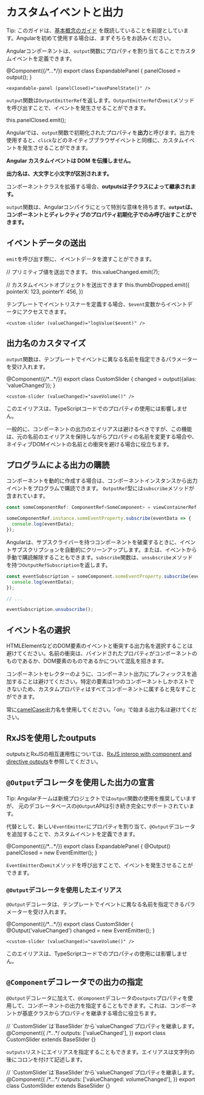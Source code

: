 # カスタムイベントと出力

Tip: このガイドは、[基本概念のガイド](essentials) を既読していることを前提としています。Angularを初めて使用する場合は、まずそちらをお読みください。

Angularコンポーネントは、`output`関数にプロパティを割り当てることでカスタムイベントを定義できます。

<docs-code language="ts" highlight="3">
@Component({/*...*/})
export class ExpandablePanel {
  panelClosed = output<void>();
}
</docs-code>

```angular-html
<expandable-panel (panelClosed)="savePanelState()" />
```

`output`関数は`OutputEmitterRef`を返します。`OutputEmitterRef`の`emit`メソッドを呼び出すことで、イベントを発生させることができます。

<docs-code language="ts" highlight="">
  this.panelClosed.emit();
</docs-code>

Angularでは、`output`関数で初期化されたプロパティを**出力**と呼びます。出力を使用すると、`click`などのネイティブブラウザイベントと同様に、カスタムイベントを発生させることができます。

**Angular カスタムイベントは DOM を伝播しません。**

**出力名は、大文字と小文字が区別されます。**

コンポーネントクラスを拡張する場合、**outputsは子クラスによって継承されます。**

`output`関数は、Angularコンパイラにとって特別な意味を持ちます。**`output`は、コンポーネントとディレクティブのプロパティ初期化子でのみ呼び出すことができます。**

## イベントデータの送出

`emit`を呼び出す際に、イベントデータを渡すことができます。

<docs-code language="ts" highlight="">
// プリミティブ値を送出できます。
this.valueChanged.emit(7);

// カスタムイベントオブジェクトを送出できます
this.thumbDropped.emit({
  pointerX: 123,
  pointerY: 456,
})
</docs-code>

テンプレートでイベントリスナーを定義する場合、`$event`変数からイベントデータにアクセスできます。

```angular-html
<custom-slider (valueChanged)="logValue($event)" />
```

## 出力名のカスタマイズ

`output`関数は、テンプレートでイベントに異なる名前を指定できるパラメーターを受け入れます。

<docs-code language="ts" highlight="">
@Component({/*...*/})
export class CustomSlider {
  changed = output({alias: 'valueChanged'});
}
</docs-code>

```angular-html
<custom-slider (valueChanged)="saveVolume()" />
```

このエイリアスは、TypeScriptコードでのプロパティの使用には影響しません。

一般的に、コンポーネントの出力のエイリアスは避けるべきですが、この機能は、元の名前のエイリアスを保持しながらプロパティの名前を変更する場合や、ネイティブDOMイベントの名前との衝突を避ける場合に役立ちます。

## プログラムによる出力の購読

コンポーネントを動的に作成する場合は、コンポーネントインスタンスから出力イベントをプログラムで購読できます。
`OutputRef`型には`subscribe`メソッドが含まれています。

```ts
const someComponentRef: ComponentRef<SomeComponent> = viewContainerRef.createComponent(/*...*/);

someComponentRef.instance.someEventProperty.subscribe(eventData => {
  console.log(eventData);
});
```

Angularは、サブスクライバーを持つコンポーネントを破棄するときに、イベントサブスクリプションを自動的にクリーンアップします。または、イベントから手動で購読解除することもできます。`subscribe`関数は、`unsubscribe`メソッドを持つ`OutputRefSubscription`を返します。

```typescript
const eventSubscription = someComponent.someEventProperty.subscribe(eventData => {
  console.log(eventData);
});

// ...

eventSubscription.unsubscribe();
```

## イベント名の選択

HTMLElementなどのDOM要素のイベントと衝突する出力名を選択することは避けてください。名前の衝突は、バインドされたプロパティがコンポーネントのものであるか、DOM要素のものであるかについて混乱を招きます。

コンポーネントセレクターのように、コンポーネント出力にプレフィックスを追加することは避けてください。特定の要素は1つのコンポーネントしかホストできないため、カスタムプロパティはすべてコンポーネントに属すると見なすことができます。

常に[camelCase](https://en.wikipedia.org/wiki/Camel_case)出力名を使用してください。「on」で始まる出力名は避けてください。

## RxJSを使用したoutputs

outputsとRxJSの相互運用性については、[RxJS interop with component and directive outputs](ecosystem/rxjs-interop/output-interop)を参照してください。

## `@Output`デコレータを使用した出力の宣言

Tip: Angularチームは新規プロジェクトでは`output`関数の使用を推奨していますが、
元のデコレータベースの`@Output`APIは引き続き完全にサポートされています。

代替として、新しい`EventEmitter`にプロパティを割り当て、`@Output`デコレータを追加することで、カスタムイベントを定義できます。

<docs-code language="ts" highlight="">
@Component({/*...*/})
export class ExpandablePanel {
  @Output() panelClosed = new EventEmitter<void>();
}
</docs-code>

`EventEmitter`の`emit`メソッドを呼び出すことで、イベントを発生させることができます。

### `@Output`デコレータを使用したエイリアス

`@Output`デコレータは、テンプレートでイベントに異なる名前を指定できるパラメーターを受け入れます。

<docs-code language="ts" highlight="">
@Component({/*...*/})
export class CustomSlider {
  @Output('valueChanged') changed = new EventEmitter<number>();
}
</docs-code>

```angular-html
<custom-slider (valueChanged)="saveVolume()" />
```

このエイリアスは、TypeScriptコードでのプロパティの使用には影響しません。

## `@Component`デコレータでの出力の指定

`@Output`デコレータに加えて、`@Component`デコレータの`outputs`プロパティを使用して、コンポーネントの出力を指定することもできます。これは、コンポーネントが基底クラスからプロパティを継承する場合に役立ちます。

<docs-code language="ts" highlight="">
// `CustomSlider`は`BaseSlider`から`valueChanged`プロパティを継承します。
@Component({
  /*...*/
  outputs: ['valueChanged'],
})
export class CustomSlider extends BaseSlider {}
</docs-code>

`outputs`リストにエイリアスを指定することもできます。エイリアスは文字列の後にコロンを付けて記述します。

<docs-code language="ts" highlight="">
// `CustomSlider`は`BaseSlider`から`valueChanged`プロパティを継承します。
@Component({
  /*...*/
  outputs: ['valueChanged: volumeChanged'],
})
export class CustomSlider extends BaseSlider {}
</docs-code>
